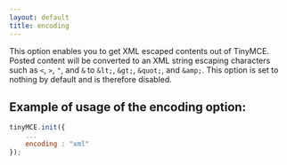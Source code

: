 ```yaml
---
layout: default
title: encoding
---
```


This option enables you to get XML escaped contents out of TinyMCE. Posted content will be converted to an XML string escaping characters such as `<`, `>`, `"`, and `&` to `&lt;`, `&gt;`, `&quot;`, and `&amp;`. This option is set to nothing by default and is therefore disabled.

## Example of usage of the encoding option:

```js
tinyMCE.init({
	...
	encoding : "xml"
});
```
